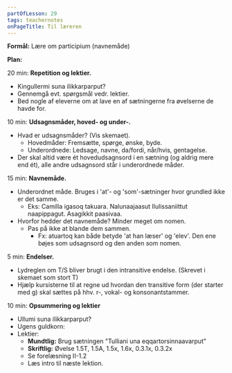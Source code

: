 ```yaml
---
partOfLesson: 29
tags: teachernotes
onPageTitle: Til læreren
---
```

**Formål:** Lære om participium (navnemåde)

**Plan:**

20 min: **Repetition og lektier.**

- Kingullermi suna ilikkarparput?
- Gennemgå evt. spørgsmål vedr. lektier.
- Bed nogle af eleverne om at lave en af sætningerne fra øvelserne de havde for.

10 min: **Udsagnsmåder, hoved- og under-.**

- Hvad er udsagnsmåder? (Vis skemaet).
    - Hovedmåder: Fremsætte, spørge, ønske, byde.
    - Underordnede: Ledsage, navne, da/fordi, når/hvis, gentagelse. 
- Der skal altid være ét hovedudsagnsord i en sætning (og aldrig mere end ét), alle andre udsagnsord står i underordnede måder.

15 min: **Navnemåde.**

- Underordnet måde. Bruges i 'at'- og 'som'-sætninger hvor grundled ikke er det samme.
    - Eks: Camilla igasoq takuara. Nalunaajaasut Ilulissaniittut naapippagut. Asagikkit paasivaa.
- Hvorfor hedder det navnemåde? Minder meget om nomen.
    - Pas på ikke at blande dem sammen.
        - Fx: atuartoq kan både betyde 'at han læser' og 'elev'. Den ene bøjes som udsagnsord og den anden som nomen.

5 min: **Endelser.**

- Lydreglen om T/S bliver brugt i den intransitive endelse. (Skrevet i skemaet som stort T)
- Hjælp kursisterne til at regne ud hvordan den transitive form (der starter med g) skal sættes på hhv. r-, vokal- og konsonantstammer.

10 min: **Opsummering og lektier**

- Ullumi suna ilikkarparput?
- Ugens guldkorn: 
- Lektier:
    - **Mundtlig:** Brug sætningen "Tulliani una eqqartorsinnaavarput"
    - **Skriftlig:** Øvelse 1.5T, 1.5A, 1.5x, 1.6x, 0.3.1x, 0.3.2x
    - Se forelæsning II-1.2
    - Læs intro til næste lektion.
